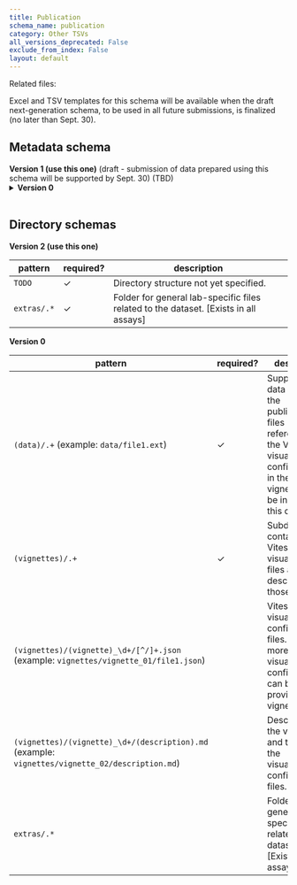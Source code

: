 ```yaml
---
title: Publication
schema_name: publication
category: Other TSVs
all_versions_deprecated: False
exclude_from_index: False
layout: default
---
```


Related files:

Excel and TSV templates for this schema will be available when the draft next-generation schema, to be used in all future submissions, is finalized (no later than Sept. 30).



## Metadata schema


<summary><b>Version 1 (use this one)</b> (draft - submission of data prepared using this schema will be supported by Sept. 30) (TBD)</summary>


<details markdown="1" ><summary><b>Version 0</b></summary>


<a name="version"></a>
##### [`version`](#version)
Current version of metadata schema. Template provides the correct value.

| constraint | value |
| --- | --- |
| enum | `0` |
| required | `True` |

<a name="assay_type"></a>
##### [`assay_type`](#assay_type)
The specific type of assay being executed.

| constraint | value |
| --- | --- |
| enum | `publication` |
| required | `True` |

<a name="contributors_path"></a>
##### [`contributors_path`](#contributors_path)
Relative path to file with ORCID IDs for contributors for this dataset.

| constraint | value |
| --- | --- |
| required | `True` |

<a name="data_path"></a>
##### [`data_path`](#data_path)
Relative path to file or directory with instrument data. Downstream processing will depend on filename extension conventions.

| constraint | value |
| --- | --- |
| required | `True` |

</details>


<br>

## Directory schemas
<summary><b>Version 2 (use this one)</b></summary>

| pattern | required? | description |
| --- | --- | --- |
| <code>TODO</code> | ✓ | Directory structure not yet specified. |
| <code>extras\/.*</code> | ✓ | Folder for general lab-specific files related to the dataset. [Exists in all assays] |

<summary><b>Version 0</b></summary>

| pattern | required? | description |
| --- | --- | --- |
| <code>(data)/.+</code> (example: <code>data/file1.ext</code>) | ✓ | Supplementary data files for the publication. All files referenced by the Vitessce visualization configurations in the vignettes must be included in this directory. |
| <code>(vignettes)/.+</code> | ✓ | Subdirectory containing Vitessce visualization files and a description of those files. |
| <code>(vignettes)/(vignette)_\d+/[^/]+\.json</code> (example: <code>vignettes/vignette_01/file1.json</code>) |  | Vitessce visualization configuration files. One or more visualization configurations can be provided per vignette. |
| <code>(vignettes)/(vignette)_\d+/(description)\.md</code> (example: <code>vignettes/vignette_02/description.md</code>) |  | Description of the vignette and titles for the visualization configuration files. |
| <code>extras\/.*</code> |  | Folder for general lab-specific files related to the dataset. [Exists in all assays] |

